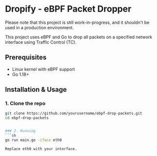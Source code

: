 # Dropify - eBPF Packet Dropper

Please note that this project is still work-in-progress, and it shouldn't be used in a production environment.

This project uses eBPF and Go to drop all packets on a specified network interface using Traffic Control (TC).

## Prerequisites
- Linux kernel with eBPF support
- Go 1.18+

## Installation & Usage

### 1. Clone the repo
```sh
git clone https://github.com/yourusername/ebpf-drop-packets.git
cd ebpf-drop-packets


### 2. Running
```sh
go run main.go -iface eth0

Replace eth0 with your interface.

